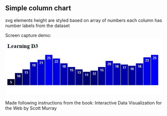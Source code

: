 ## Simple column chart

svg elements height are styled based on array of numbers
each column has number labels from the dataset

Screen capture demo:
![image](https://raw.githubusercontent.com/LiviuLvu/d3-learning-data-visualisation/master/chapter6-column-chart-and-text/chapter6-column-chart-and-text.jpg)

Made following instructions from the book:
Interactive Data Visualization for the Web by Scott Murray
